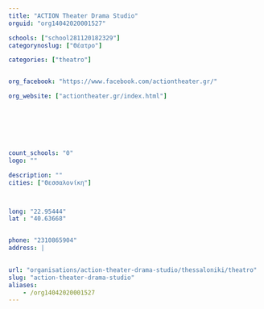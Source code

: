 ```yaml
---
title: "ACTION Theater Drama Studio"
orguid: "org14042020001527"

schools: ["school281120182329"]
categorynoslug: ["Θέατρο"]

categories: ["theatro"]


org_facebook: "https://www.facebook.com/actiontheater.gr/"

org_website: ["actiontheater.gr/index.html"]







count_schools: "0"
logo: ""

description: ""
cities: ["Θεσσαλονίκη"]



long: "22.95444"
lat : "40.63668"


phone: "2310865904"
address: |
    

url: "organisations/action-theater-drama-studio/thessaloniki/theatro"
slug: "action-theater-drama-studio"
aliases:
    - /org14042020001527
---
```



